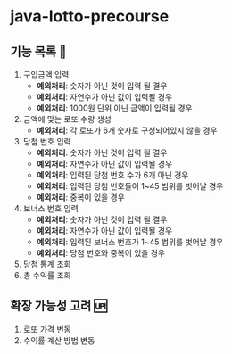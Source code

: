# java-lotto-precourse

## 기능 목록 📝 
1. 구입금액 입력
    - **예외처리**: 숫자가 아닌 것이 입력 될 결우  
    - **예외처리**: 자연수가 아닌 값이 입력될 경우   
    - **예외처리**: 1000원 단위 아닌 금액이 입력될 경우  
2. 금액에 맞는 로또 수량 생성
    - **예외처리**: 각 로또가 6개 숫자로 구성되어있지 않을 경우  
3. 당첨 번호 입력
    - **예외처리**: 숫자가 아닌 것이 입력 될 결우  
    - **예외처리**: 자연수가 아닌 값이 입력될 경우  
    - **예외처리**: 입력된 당첨 번호 수가 6개 아닌 경우  
    - **예외처리**: 입력된 당첨 번호들이 1~45 범위를 벗어날 경우    
    - **예외처리**: 중복이 있을 경우  
4. 보너스 번호 입력
    - **예외처리**: 숫자가 아닌 것이 입력 될 결우    
    - **예외처리**: 자연수가 아닌 값이 입력될 경우 
    - **예외처리**: 입력된 보너스 번호가 1~45 범위를 벗어날 경우   
    - **예외처리**: 당첨 번호와 중복이 있을 경우
5. 당첨 통계 조회  
6. 총 수익률 조회

## 확장 가능성 고려 🆙  
1. 로또 가격 변동
2. 수익률 계산 방법 변동